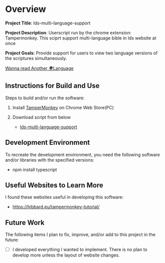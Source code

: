 # Overview

**Project Title**: lds-multi-language-support

**Project Description**: Userscript run by the chrome extension: Tampermonkey. This sciprt support multi-language bible in lds website at once

**Project Goals**: Provide support for users to view two language versions of the scriptures simultaneously.

[Wanna read Another 🌍Language](https://yucheol-son-byui.github.io/lds-multi-language-support/index.html)

## Instructions for Build and Use

Steps to build and/or run the software:

1. Install [TamperMonkey](https://chromewebstore.google.com/detail/tampermonkey/dhdgffkkebhmkfjojejmpbldmpobfkfo) on Chrome Web Store(PC)

2. Download script from below
   - [lds-multi-language-support](https://yucheol-son-byui.github.io/lds-multi-language-support/src/lds-multi-language-support.user.js)


## Development Environment

To recreate the development environment, you need the following software and/or libraries with the specified versions:

* npm install typescript

## Useful Websites to Learn More

I found these websites useful in developing this software:

* https://hibbard.eu/tampermonkey-tutorial/

## Future Work

The following items I plan to fix, improve, and/or add to this project in the future:

* [ ] I developed everything I wanted to implement. There is no plan to develop more unless the layout of website changes.